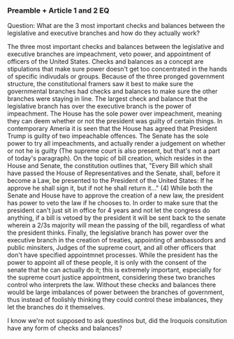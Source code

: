 ### Preamble + Article 1 and 2 EQ

Question: What are the 3 most important checks and balances between the legislative and executive branches and how do they actually work?



The three most important checks and balances between the legislative and executive branches are impeachment, veto power, and appointment of officers of the United States. Checks and balances as a concept are stipulations that make sure power doesn't get too concentrated in the hands of specific indivudals or groups. Because of the three pronged government structure, the constitutional framers saw it best to make sure the governmental branches had checks and balances to make sure the other branches were staying in line. The largest check and balance that the legislative branch has over the executive branch is the power of impeachment. The House has the sole power over impeachment, meaning they can deem whether or not the president was guilty of certain things. In contemporary Ameria it is seen that the House has agreed that President Trump is guilty of two impeachable offences. The Senate has the sole power to try all impeachments, and actually render a judgement on whether or not he is guilty (The supreme court is also present, but that's not a part of today's paragraph). On the topic of bill creation, which resides in the House and Senate, the constitution outlines that, "Every Bill which shall have passed the House of Representatives and the Senate, shall, before it become a Law, be presented to the President of the United States: If he approve he shall sign it, but if not he shall return it..." (4) While both the Senate and House have to approve the creation of a new law, the president has power to veto the law if he chooses to. In order to make sure that the president can't just sit in office for 4 years and not let the congress do anything, if a bill is vetoed by the president it will be sent back to the senate wherein a 2/3s majority will mean the passing of the bill, regardless of what the president thinks. Finally, the legislative branch has power over the executive branch in the creation of treaties, appointing of ambassodors and public minsiters, Judges of the supreme court, and all other officers that don't have specified appointmnet processes. While the president has the power to appoint all of these people, it is only with the consent of the senate that he can actually do it; this is extremely important, especially for the supreme court justice appointment, considering these two branches control who interprets the law. Without these checks and balances there would be large imbalances of power between the branches of government, thus instead of foolishly thinking they could control these imbalances, they let the branches do it themselves. 



I know we're not supposed to ask questinos but, did the Iroquois consitution have any form of checks and balances? 